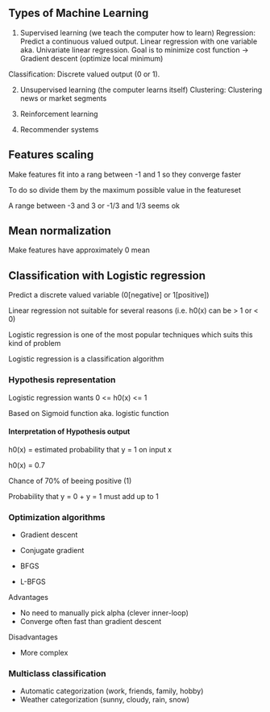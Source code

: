 ## Types of Machine Learning

1. Supervised learning (we teach the computer how to learn)
  Regression: Predict a continuous valued output.
  Linear regression with one variable aka. Univariate linear regression.
    Goal is to minimize cost function -> Gradient descent (optimize local minimum)

  Classification: Discrete valued output (0 or 1).

2. Unsupervised learning (the computer learns itself)
  Clustering: Clustering news or market segments

3. Reinforcement learning

4. Recommender systems

## Features scaling

Make features fit into a rang between -1 and 1 so they converge faster

To do so divide them by the maximum possible value in the featureset

A range between -3 and 3  or -1/3 and 1/3 seems ok

## Mean normalization

Make features have approximately 0 mean

## Classification with Logistic regression

Predict a discrete valued variable (0[negative] or 1[positive])

Linear regression not suitable for several reasons (i.e. h0(x) can be > 1 or < 0)

Logistic regression is one of the most popular techniques which suits this kind of problem

Logistic regression is a classification algorithm

### Hypothesis representation

Logistic regression wants 0 <= h0(x) <= 1

Based on Sigmoid function aka. logistic function

#### Interpretation of Hypothesis output

h0(x) = estimated probability that y = 1 on input x

h0(x) = 0.7

Chance of 70% of beeing positive (1)

Probability that y = 0 + y = 1 must add up to 1

### Optimization algorithms

* Gradient descent

* Conjugate gradient
* BFGS
* L-BFGS

Advantages

* No need to manually pick alpha (clever inner-loop)
* Converge often fast than gradient descent

Disadvantages

* More complex

### Multiclass classification

* Automatic categorization (work, friends, family, hobby)
* Weather categorization (sunny, cloudy, rain, snow)








